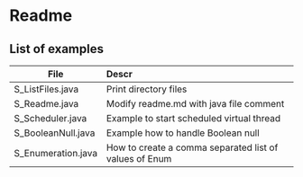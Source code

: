 # Readme

## List of examples

| File               | Descr                                                  |
| ------------------ | :----------------------------------------------------- |
| S_ListFiles.java   | Print directory files                                  |
| S_Readme.java      | Modify readme.md with java file comment                |
| S_Scheduler.java   | Example to start scheduled virtual thread              |
| S_BooleanNull.java | Example how to handle Boolean null                     |
| S_Enumeration.java | How to create a comma separated list of values of Enum |
